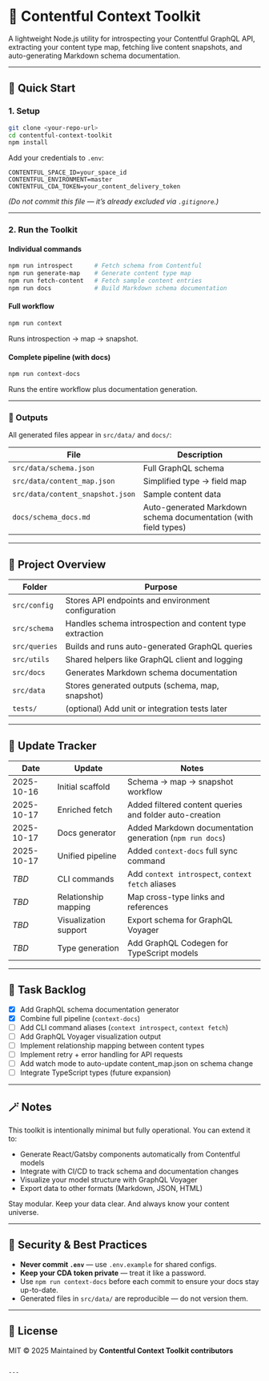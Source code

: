 # 🧩 Contentful Context Toolkit

A lightweight Node.js utility for introspecting your Contentful GraphQL API, extracting your content type map, fetching live content snapshots, and auto-generating Markdown schema documentation.

---

## 🚀 Quick Start

### 1. Setup

```bash
git clone <your-repo-url>
cd contentful-context-toolkit
npm install
````

Add your credentials to `.env`:

```
CONTENTFUL_SPACE_ID=your_space_id
CONTENTFUL_ENVIRONMENT=master
CONTENTFUL_CDA_TOKEN=your_content_delivery_token
```

*(Do not commit this file — it’s already excluded via `.gitignore`.)*

---

### 2. Run the Toolkit

#### Individual commands

```bash
npm run introspect      # Fetch schema from Contentful
npm run generate-map    # Generate content type map
npm run fetch-content   # Fetch sample content entries
npm run docs            # Build Markdown schema documentation
```

#### Full workflow

```bash
npm run context
```

Runs introspection → map → snapshot.

#### Complete pipeline (with docs)

```bash
npm run context-docs
```

Runs the entire workflow plus documentation generation.

---

### 🧾 Outputs

All generated files appear in `src/data/` and `docs/`:

| File                             | Description                                                     |
| -------------------------------- | --------------------------------------------------------------- |
| `src/data/schema.json`           | Full GraphQL schema                                             |
| `src/data/content_map.json`      | Simplified type → field map                                     |
| `src/data/content_snapshot.json` | Sample content data                                             |
| `docs/schema_docs.md`            | Auto-generated Markdown schema documentation (with field types) |

---

## 🧠 Project Overview

| Folder        | Purpose                                                  |
| ------------- | -------------------------------------------------------- |
| `src/config`  | Stores API endpoints and environment configuration       |
| `src/schema`  | Handles schema introspection and content type extraction |
| `src/queries` | Builds and runs auto-generated GraphQL queries           |
| `src/utils`   | Shared helpers like GraphQL client and logging           |
| `src/docs`    | Generates Markdown schema documentation                  |
| `src/data`    | Stores generated outputs (schema, map, snapshot)         |
| `tests/`      | (optional) Add unit or integration tests later           |

---

## 🧭 Update Tracker

| Date       | Update                | Notes                                                    |
| ---------- | --------------------- | -------------------------------------------------------- |
| 2025-10-16 | Initial scaffold      | Schema → map → snapshot workflow                         |
| 2025-10-17 | Enriched fetch        | Added filtered content queries and folder auto-creation  |
| 2025-10-17 | Docs generator        | Added Markdown documentation generation (`npm run docs`) |
| 2025-10-17 | Unified pipeline      | Added `context-docs` full sync command                   |
| *TBD*      | CLI commands          | Add `context introspect`, `context fetch` aliases        |
| *TBD*      | Relationship mapping  | Map cross-type links and references                      |
| *TBD*      | Visualization support | Export schema for GraphQL Voyager                        |
| *TBD*      | Type generation       | Add GraphQL Codegen for TypeScript models                |

---

## 🧱 Task Backlog

* [x] Add GraphQL schema documentation generator
* [x] Combine full pipeline (`context-docs`)
* [ ] Add CLI command aliases (`context introspect`, `context fetch`)
* [ ] Add GraphQL Voyager visualization output
* [ ] Implement relationship mapping between content types
* [ ] Implement retry + error handling for API requests
* [ ] Add watch mode to auto-update content_map.json on schema change
* [ ] Integrate TypeScript types (future expansion)

---

## 🪄 Notes

This toolkit is intentionally minimal but fully operational.
You can extend it to:

* Generate React/Gatsby components automatically from Contentful models
* Integrate with CI/CD to track schema and documentation changes
* Visualize your model structure with GraphQL Voyager
* Export data to other formats (Markdown, JSON, HTML)

Stay modular. Keep your data clear. And always know your content universe.

---

## 🔐 Security & Best Practices

* **Never commit `.env`** — use `.env.example` for shared configs.
* **Keep your CDA token private** — treat it like a password.
* Use `npm run context-docs` before each commit to ensure your docs stay up-to-date.
* Generated files in `src/data/` are reproducible — do not version them.

---

## 🧩 License

MIT © 2025
Maintained by **Contentful Context Toolkit contributors**

```

---

